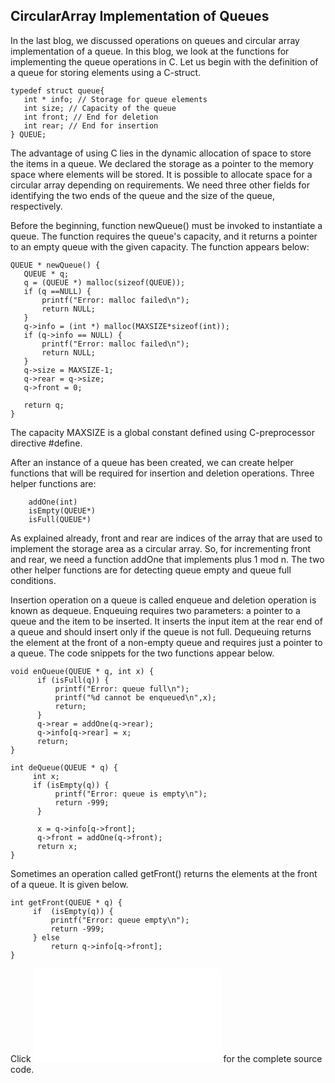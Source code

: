 ## CircularArray Implementation of Queues

In the last blog, we discussed operations on queues and circular array implementation of a queue. In this blog, we look at the 
functions for implementing the queue operations in C. Let us begin with the definition of a queue for storing elements using a 
C-struct. 
```
typedef struct queue{
   int * info; // Storage for queue elements
   int size; // Capacity of the queue
   int front; // End for deletion
   int rear; // End for insertion
} QUEUE;
```
The advantage of using C lies in the dynamic allocation of space to store the items in a queue. We declared the storage as a 
pointer to the memory space where elements will be stored. It is possible to allocate space for a circular array depending on 
requirements. We need three other fields for identifying the two ends of the queue and the size of the queue, respectively.  


Before the beginning, function newQueue() must be invoked to instantiate a queue. The function requires the queue's capacity, and it returns a pointer to an empty queue with the given capacity. The function appears below:

```
QUEUE * newQueue() {
   QUEUE * q;
   q = (QUEUE *) malloc(sizeof(QUEUE));
   if (q ==NULL) {
       printf("Error: malloc failed\n");
       return NULL;
   }
   q->info = (int *) malloc(MAXSIZE*sizeof(int));
   if (q->info == NULL) {
       printf("Error: malloc failed\n");
       return NULL;
   }
   q->size = MAXSIZE-1;
   q->rear = q->size;
   q->front = 0;

   return q;
}
```
The capacity MAXSIZE is a global constant defined using C-preprocessor directive #define.  

After an instance of a queue has been created, we can create helper functions that will be required for insertion and deletion 
operations. Three helper functions are:

``` 
    addOne(int)
    isEmpty(QUEUE*)
    isFull(QUEUE*) 
```
 
As explained already, front and rear are indices of the array that are used to implement the storage area as a circular array. 
So, for incrementing front and rear, we need a function addOne that implements plus 1 mod n. The two other helper functions are for detecting queue empty and queue full conditions.


Insertion operation on a queue is called enqueue and deletion operation is known as dequeue. Enqueuing requires two parameters: a pointer to a queue and the item to be inserted. It inserts the input item at the rear end of a queue and should insert only if the queue is not full. Dequeuing returns the element at the front of a non-empty queue and requires just a pointer to a queue. The code snippets for the two functions appear below.

``` 
void enQueue(QUEUE * q, int x) {
      if (isFull(q)) { 
          printf("Error: queue full\n");
          printf("%d cannot be enqueued\n",x);
          return;
      }
      q->rear = addOne(q->rear);
      q->info[q->rear] = x;
      return;
}

int deQueue(QUEUE * q) {
     int x;
     if (isEmpty(q)) {
          printf("Error: queue is empty\n");
          return -999;
      }

      x = q->info[q->front];
      q->front = addOne(q->front);
      return x; 
}
```
 
Sometimes an operation called getFront() returns the elements at the front of a queue. It is given below. 

```
int getFront(QUEUE * q) {
     if  (isEmpty(q)) { 
         printf("Error: queue empty\n");
         return -999;
     } else 
         return q->info[q->front];
}
```
Click ![here](../CODES/circularQueueImplementation.md) for the complete source code.
